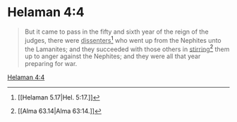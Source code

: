 # Helaman 4:4

> But it came to pass in the fifty and sixth year of the reign of the judges, there were <u>dissenters</u>[^a] who went up from the Nephites unto the Lamanites; and they succeeded with those others in <u>stirring</u>[^b] them up to anger against the Nephites; and they were all that year preparing for war.

[Helaman 4:4](https://www.churchofjesuschrist.org/study/scriptures/bofm/hel/4?lang=eng&id=p4#p4)


[^a]: [[Helaman 5.17|Hel. 5:17.]]
[^b]: [[Alma 63.14|Alma 63:14.]]
